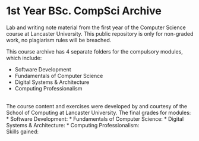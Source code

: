 # 1st Year BSc. CompSci Archive

Lab and writing note material from the first year of the Computer Science course at Lancaster University.
This public repository is only for non-graded work, no plagiarism rules will be breached.
<br />

This course archive has 4 separate folders for the compulsory modules, which include:
* Software Development
* Fundamentals of Computer Science
* Digital Systems & Architecture
* Computing Professionalism
<br>
The course content and exercises were developed by and courtesy of the School of Computing at Lancaster University.
The final grades for modules:
* Software Development:
* Fundamentals of Computer Science:
* Digital Systems & Architecture:
* Computing Professionalism:

<br/>
Skills gained:
